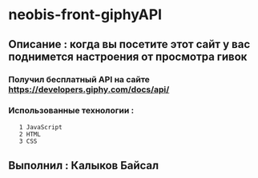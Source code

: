 #  neobis-front-giphyAPI
## Описание : когда вы посетите этот сайт у вас поднимется настроения от просмотра гивок 
### Получил бесплатный API на сайте https://developers.giphy.com/docs/api/
### Использованные технологии :
       1 JavaScript
       2 HTML
       3 CSS
## Выполнил : Калыков Байсал             